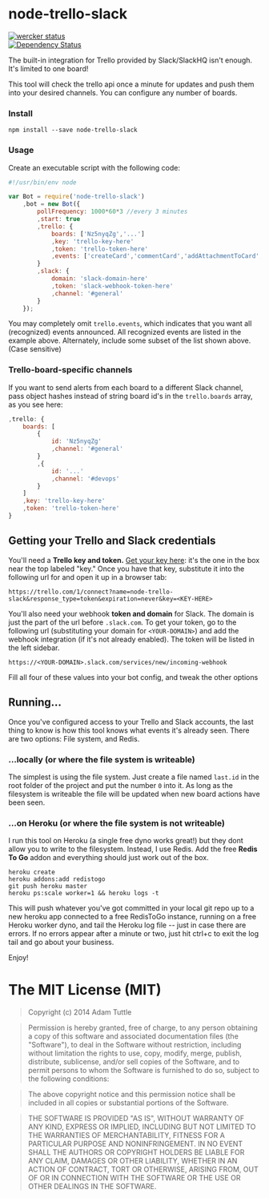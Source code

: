 # node-trello-slack

[![wercker status](https://app.wercker.com/status/c5b1d402d7139b17ed6b34ce74a29b3e/s/master "wercker status")](https://app.wercker.com/project/bykey/c5b1d402d7139b17ed6b34ce74a29b3e)
<br/>[![Dependency Status](https://david-dm.org/atuttle/node-trello-slack.svg?style=flat)](https://david-dm.org/atuttle/node-trello-slack)

The built-in integration for Trello provided by Slack/SlackHQ isn't enough. It's limited to one board!

This tool will check the trello api once a minute for updates and push them into your desired channels. You can configure any number of boards.

### Install

	npm install --save node-trello-slack

### Usage

Create an executable script with the following code:

```js
#!/usr/bin/env node

var Bot = require('node-trello-slack')
	,bot = new Bot({
		pollFrequency: 1000*60*3 //every 3 minutes
		,start: true
		,trello: {
			boards: ['Nz5nyqZg','...']
			,key: 'trello-key-here'
			,token: 'trello-token-here'
			,events: ['createCard','commentCard','addAttachmentToCard','updateCard','updateCheckItemStateOnCard']
		}
		,slack: {
			domain: 'slack-domain-here'
			,token: 'slack-webhook-token-here'
			,channel: '#general'
		}
	});
```

You may completely omit `trello.events`, which indicates that you want all (recognized) events announced. All recognized events are listed in the example above. Alternately, include some subset of the list shown above. (Case sensitive)

### Trello-board-specific channels

If you want to send alerts from each board to a different Slack channel, pass object hashes instead of string board id's in the `trello.boards` array, as you see here:

```js
,trello: {
	boards: [
		{
			id: 'Nz5nyqZg'
			,channel: '#general'
		}
		,{
			id: '...'
			,channel: '#devops'
		}
	]
	,key: 'trello-key-here'
	,token: 'trello-token-here'
}
```

## Getting your Trello and Slack credentials

You'll need a **Trello key and token.** [Get your key here](https://trello.com/1/appKey/generate): it's the one in the box near the top labeled "key." Once you have that key, substitute it into the following url for <KEY-HERE> and open it up in a browser tab:

    https://trello.com/1/connect?name=node-trello-slack&response_type=token&expiration=never&key=<KEY-HERE>

You'll also need your webhook **token and domain** for Slack. The domain is just the part of the url before `.slack.com`. To get your token, go to the following url (substituting your domain for `<YOUR-DOMAIN>`) and add the webhook integration (if it's not already enabled). The token will be listed in the left sidebar.

    https://<YOUR-DOMAIN>.slack.com/services/new/incoming-webhook

Fill all four of these values into your bot config, and tweak the other options

## Running...

Once you've configured access to your Trello and Slack accounts, the last thing to know is how this tool knows what events it's already seen. There are two options: File system, and Redis.

### ...locally (or where the file system is writeable)

The simplest is using the file system. Just create a file named `last.id` in the root folder of the project and put the number `0` into it. As long as the filesystem is writeable the file will be updated when new board actions have been seen.

### ...on Heroku (or where the file system is not writeable)

I run this tool on Heroku (a single free dyno works great!) but they dont allow you to write to the filesystem. Instead, I use Redis. Add the free **Redis To Go** addon and everything should just work out of the box.

    heroku create
    heroku addons:add redistogo
    git push heroku master
    heroku ps:scale worker=1 && heroku logs -t

This will push whatever you've got committed in your local git repo up to a new heroku app connected to a free RedisToGo instance, running on a free Heroku worker dyno, and tail the Heroku log file -- just in case there are errors. If no errors appear after a minute or two, just hit ctrl+c to exit the log tail and go about your business.

Enjoy!

# The MIT License (MIT)

> Copyright (c) 2014 Adam Tuttle

> Permission is hereby granted, free of charge, to any person obtaining a copy
of this software and associated documentation files (the "Software"), to deal
in the Software without restriction, including without limitation the rights
to use, copy, modify, merge, publish, distribute, sublicense, and/or sell
copies of the Software, and to permit persons to whom the Software is
furnished to do so, subject to the following conditions:

> The above copyright notice and this permission notice shall be included in
all copies or substantial portions of the Software.

> THE SOFTWARE IS PROVIDED "AS IS", WITHOUT WARRANTY OF ANY KIND, EXPRESS OR
IMPLIED, INCLUDING BUT NOT LIMITED TO THE WARRANTIES OF MERCHANTABILITY,
FITNESS FOR A PARTICULAR PURPOSE AND NONINFRINGEMENT. IN NO EVENT SHALL THE
AUTHORS OR COPYRIGHT HOLDERS BE LIABLE FOR ANY CLAIM, DAMAGES OR OTHER
LIABILITY, WHETHER IN AN ACTION OF CONTRACT, TORT OR OTHERWISE, ARISING FROM,
OUT OF OR IN CONNECTION WITH THE SOFTWARE OR THE USE OR OTHER DEALINGS IN
THE SOFTWARE.
